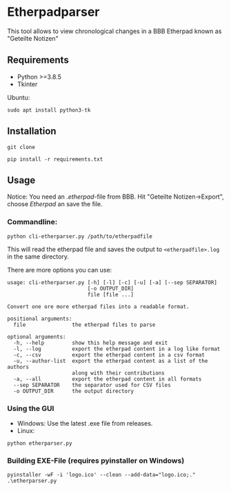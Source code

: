 # Etherpadparser 

This tool allows to view chronological changes in a BBB Etherpad known as "Geteilte Notizen"

## Requirements
* Python >=3.8.5
* Tkinter

Ubuntu:
```
sudo apt install python3-tk

```

## Installation
``` 
git clone 

pip install -r requirements.txt
```

## Usage
Notice: You need an *.etherpad*-file from BBB. Hit "Geteilte Notizen->Export", choose *Etherpad* an save the file.

### Commandline:
```
python cli-etherparser.py /path/to/etherpadfile
``` 
This will read the etherpad file and saves the output to `<etherpadfile>.log` in the same directory.

There are more options you can use:
```
usage: cli-etherparser.py [-h] [-l] [-c] [-u] [-a] [--sep SEPARATOR]
                          [-o OUTPUT_DIR]
                          file [file ...]

Convert one ore more etherpad files into a readable format.

positional arguments:
  file               the etherpad files to parse

optional arguments:
  -h, --help         show this help message and exit
  -l, --log          export the etherpad content in a log like format
  -c, --csv          export the etherpad content in a csv format
  -u, --author-list  export the etherpad content as a list of the authors
                     along with their contributions
  -a, --all          export the etherpad content in all formats
  --sep SEPARATOR    the separator used for CSV files
  -o OUTPUT_DIR      the output directory

```

### Using the GUI
- Windows: Use the latest .exe file from releases.
- Linux:
```
python etherparser.py
```

### Building EXE-File (requires pyinstaller on Windows)

```
pyinstaller -wF -i 'logo.ico' --clean --add-data="logo.ico;." .\etherparser.py
```